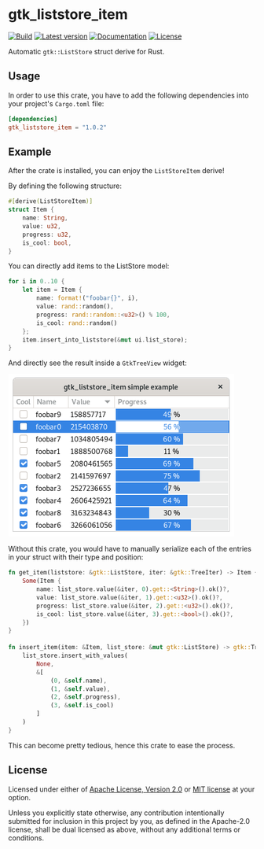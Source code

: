 # gtk_liststore_item

[![Build](https://github.com/MicroJoe/gtk_liststore_item/actions/workflows/ci.yml/badge.svg)](https://github.com/MicroJoe/gtk_liststore_item/actions/workflows/ci.yml)
[![Latest version](https://img.shields.io/crates/v/gtk_liststore_item.svg)](https://crates.io/crates/gtk_liststore_item)
[![Documentation](https://docs.rs/gtk_liststore_item/badge.svg)](https://docs.rs/gtk_liststore_item)
[![License](https://img.shields.io/crates/l/gtk_liststore_item.svg)](https://crates.io/crates/gtk_liststore_item)

Automatic `gtk::ListStore` struct derive for Rust.

## Usage

In order to use this crate, you have to add the following dependencies into
your project's `Cargo.toml` file:

```toml
[dependencies]
gtk_liststore_item = "1.0.2"
```

## Example

After the crate is installed, you can enjoy the `ListStoreItem` derive!

By defining the following structure:

```rust
#[derive(ListStoreItem)]
struct Item {
    name: String,
    value: u32,
    progress: u32,
    is_cool: bool,
}
```

You can directly add items to the ListStore model:

```rust
for i in 0..10 {
    let item = Item {
        name: format!("foobar{}", i),
        value: rand::random(),
        progress: rand::random::<u32>() % 100,
        is_cool: rand::random()
    };
    item.insert_into_liststore(&mut ui.list_store);
}
```

And directly see the result inside a `GtkTreeView` widget:

![Example screenshot with a table containing multiple entries](docs/gtk_liststore_example_simple.png)

Without this crate, you would have to manually serialize each of the entries in
your struct with their type and position:

```rust
fn get_item(liststore: &gtk::ListStore, iter: &gtk::TreeIter) -> Item {
    Some(Item {
        name: list_store.value(&iter, 0).get::<String>().ok()?,
        value: list_store.value(&iter, 1).get::<u32>().ok()?,
        progress: list_store.value(&iter, 2).get::<u32>().ok()?,
        is_cool: list_store.value(&iter, 3).get::<bool>().ok()?,
    })
}

fn insert_item(item: &Item, list_store: &mut gtk::ListStore) -> gtk::TreeIter {
    list_store.insert_with_values(
        None,
        &[
            (0, &self.name),
            (1, &self.value),
            (2, &self.progress),
            (3, &self.is_cool)
        ]
    )
}
```

This can become pretty tedious, hence this crate to ease the process.

## License

Licensed under either of [Apache License, Version 2.0](LICENSE-APACHE) or [MIT
license](LICENSE-MIT) at your option.

Unless you explicitly state otherwise, any contribution intentionally submitted
for inclusion in this project by you, as defined in the Apache-2.0 license,
shall be dual licensed as above, without any additional terms or conditions.
